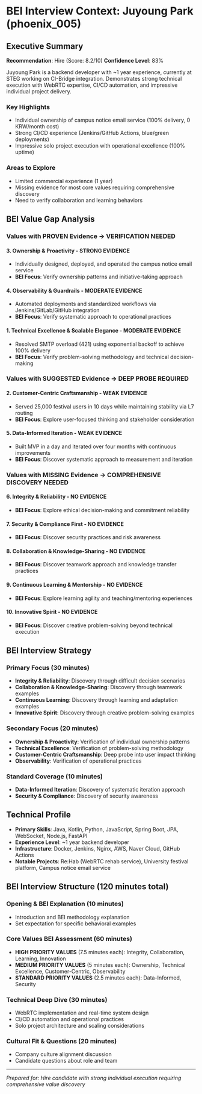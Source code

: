# BEI Interview Context: Juyoung Park (phoenix_005)

## Executive Summary
**Recommendation**: Hire (Score: 8.2/10)
**Confidence Level**: 83%

Juyoung Park is a backend developer with ~1 year experience, currently at STEG working on CI-Bridge integration. Demonstrates strong technical execution with WebRTC expertise, CI/CD automation, and impressive individual project delivery.

### Key Highlights
- Individual ownership of campus notice email service (100% delivery, 0 KRW/month cost)
- Strong CI/CD experience (Jenkins/GitHub Actions, blue/green deployments)
- Impressive solo project execution with operational excellence (100% uptime)

### Areas to Explore
- Limited commercial experience (1 year)
- Missing evidence for most core values requiring comprehensive discovery
- Need to verify collaboration and learning behaviors

## BEI Value Gap Analysis

### Values with PROVEN Evidence → **VERIFICATION NEEDED**

#### 3. Ownership & Proactivity - **STRONG EVIDENCE**
- Individually designed, deployed, and operated the campus notice email service
- **BEI Focus**: Verify ownership patterns and initiative-taking approach

#### 4. Observability & Guardrails - **MODERATE EVIDENCE**
- Automated deployments and standardized workflows via Jenkins/GitLab/GitHub integration
- **BEI Focus**: Verify systematic approach to operational practices

#### 1. Technical Excellence & Scalable Elegance - **MODERATE EVIDENCE**
- Resolved SMTP overload (421) using exponential backoff to achieve 100% delivery
- **BEI Focus**: Verify problem-solving methodology and technical decision-making

### Values with SUGGESTED Evidence → **DEEP PROBE REQUIRED**

#### 2. Customer-Centric Craftsmanship - **WEAK EVIDENCE**
- Served 25,000 festival users in 10 days while maintaining stability via L7 routing
- **BEI Focus**: Explore user-focused thinking and stakeholder consideration

#### 5. Data-Informed Iteration - **WEAK EVIDENCE**
- Built MVP in a day and iterated over four months with continuous improvements
- **BEI Focus**: Discover systematic approach to measurement and iteration

### Values with MISSING Evidence → **COMPREHENSIVE DISCOVERY NEEDED**

#### 6. Integrity & Reliability - **NO EVIDENCE**
- **BEI Focus**: Explore ethical decision-making and commitment reliability

#### 7. Security & Compliance First - **NO EVIDENCE**
- **BEI Focus**: Discover security practices and risk awareness

#### 8. Collaboration & Knowledge-Sharing - **NO EVIDENCE**
- **BEI Focus**: Discover teamwork approach and knowledge transfer practices

#### 9. Continuous Learning & Mentorship - **NO EVIDENCE**
- **BEI Focus**: Explore learning agility and teaching/mentoring experiences

#### 10. Innovative Spirit - **NO EVIDENCE**
- **BEI Focus**: Discover creative problem-solving beyond technical execution

## BEI Interview Strategy

### Primary Focus (30 minutes)
- **Integrity & Reliability**: Discovery through difficult decision scenarios
- **Collaboration & Knowledge-Sharing**: Discovery through teamwork examples
- **Continuous Learning**: Discovery through learning and adaptation examples
- **Innovative Spirit**: Discovery through creative problem-solving examples

### Secondary Focus (20 minutes)
- **Ownership & Proactivity**: Verification of individual ownership patterns
- **Technical Excellence**: Verification of problem-solving methodology
- **Customer-Centric Craftsmanship**: Deep probe into user impact thinking
- **Observability**: Verification of operational practices

### Standard Coverage (10 minutes)
- **Data-Informed Iteration**: Discovery of systematic iteration approach
- **Security & Compliance**: Discovery of security awareness

## Technical Profile
- **Primary Skills**: Java, Kotlin, Python, JavaScript, Spring Boot, JPA, WebSocket, Node.js, FastAPI
- **Experience Level**: ~1 year backend developer
- **Infrastructure**: Docker, Jenkins, Nginx, AWS, Naver Cloud, GitHub Actions
- **Notable Projects**: Re:Hab (WebRTC rehab service), University festival platform, Campus notice email service

## BEI Interview Structure (120 minutes total)

### Opening & BEI Explanation (10 minutes)
- Introduction and BEI methodology explanation
- Set expectation for specific behavioral examples

### Core Values BEI Assessment (60 minutes)
- **HIGH PRIORITY VALUES** (7.5 minutes each): Integrity, Collaboration, Learning, Innovation
- **MEDIUM PRIORITY VALUES** (5 minutes each): Ownership, Technical Excellence, Customer-Centric, Observability
- **STANDARD PRIORITY VALUES** (2.5 minutes each): Data-Informed, Security

### Technical Deep Dive (30 minutes)
- WebRTC implementation and real-time system design
- CI/CD automation and operational practices
- Solo project architecture and scaling considerations

### Cultural Fit & Questions (20 minutes)
- Company culture alignment discussion
- Candidate questions about role and team

---
*Prepared for: Hire candidate with strong individual execution requiring comprehensive value discovery*